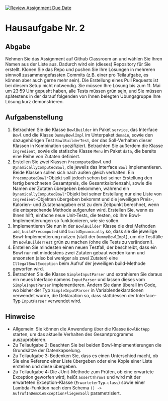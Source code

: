 [![Review Assignment Due Date](https://classroom.github.com/assets/deadline-readme-button-24ddc0f5d75046c5622901739e7c5dd533143b0c8e959d652212380cedb1ea36.svg)](https://classroom.github.com/a/G_ZaMGMa)
# Hausaufgabe Nr. 2

## Abgabe

Nehmen Sie das Assignment auf Github Classroom an und wählen Sie Ihren Namen aus der Liste aus.
Dadurch wird ein (dieses) Repository für Sie erstellt. 
Klonen Sie das Repo und pushen Sie Ihre Lösungen in mehreren sinnvoll zusammengefassten Commits (z.B. einer pro Teilaufgabe, es können aber auch gerne mehr sein).
Die Erstellung eines Pull Requests ist bei diesem Setup nicht notwendig.
Sie müssen Ihre Lösung bis zum 11. Mai um 23:59 Uhr gepusht haben, alle Tests müssen grün sein, und Sie müssen spätestens in der darauf folgenden von Ihnen belegten Übungsgruppe Ihre Lösung kurz demonstrieren.

## Aufgabenstellung

1. Betrachten Sie die Klasse `BowlBuilder` im Paket `service`, das Interface `Bowl` und die Klasse `DummyBowlImpl` im Unterpaket `domain`, sowie den dazugehörigen Test `BowlBuilderTest`, der das Soll-Verhalten dieser Klassen in Kombination spezifiziert. 
   Betrachten Sie außerdem die Klasse `Ingredient`, sowie die statische Klasse `Menu` im Paket `data`, die bereits eine Reihe von Zutaten definiert.
2. Erstellen Sie zwei Klassen `PrecomputedBowl` und `DynamicallyComputedBowl`, die jeweils das Interface `Bowl` implementieren. 
   Beide Klassen sollen sich nach außen gleich verhalten. 
   Ein `PrecomputedBowl`-Objekt soll jedoch schon bei seiner Erstellung den fertig berechneten Gesamtpreis, die Gesamtkalorienzahl, sowie die Namen der Zutaten übergeben bekommen, während ein `DynamicallyComputedBowl`-Objekt bei seiner Erstellung nur eine Liste von `Ingredient`-Objekten übergeben bekommt und die jeweiligen Preis-, Kalorien- und Zutatenangaben erst zu dem Zeitpunkt berechnet, wenn die entsprechende Methode aufgerufen wird. 
   Erstellen Sie, wenn es Ihnen hilft, einfache neue Unit-Tests, die testen, ob Ihre Bowl-Implementierungen so funktionieren, wie sie sollen.
3. Implementieren Sie nun in der `BowlBuilder`-Klasse die drei Methoden `add`, `buildPrecomputed` und `buildDynamically` so, dass sie die jeweilige Bowl-Implementierung nutzen (statt der `DummyBowlImpl`), um die Testfälle im `BowlBuilderTest` grün zu machen (ohne die Tests zu verändern!).
4. Erstellen Sie mindesten einen neuen Testfall, der beschreibt, dass ein Bowl nur mit mindestens zwei Zutaten gebaut werden kann und ansonsten (also bei weniger als zwei Zutaten) eine `IllegalBowlException` beim Aufruf der jeweiligen build-Methode geworfen wird.
5. Betrachten Sie die Klasse `SimpleInputParser` und extrahieren Sie daraus ein neues Interface namens `InputParser` und lassen dieses vom `SimpleInputParser` implementieren. Ändern Sie dann überall im Code, wo bisher der Typ `SimpleInputParser` in Variablendeklarationen verwendet wurde, die Deklaration so, dass stattdessen der Interface-Typ `InputParser` verwendet wird.

## Hinweise

- Allgemein: Sie können die Anwendung über die Klasse `BowlBotApp` starten, um das aktuelle Verhalten des Gesamtprogramms auszuprobieren.
- Zu Teilaufgabe 2: Beachten Sie bei beiden Bowl-Implementierungen die Grundsätze der Datenkapselung.
- Zu Teilaufgabe 3: Bedenken Sie, dass es einen Unterschied macht, ob Sie eine Referenz einer Liste übergeben oder eine Kopie einer Liste erstellen und diese übergeben.
- Zu Teilaufgabe 4: Die JUnit-Methode zum Prüfen, ob eine erwartete Exception geworfen wird, heißt `assertThrows` und wird mit der erwarteten Exception-Klasse (`ErwarteterTyp.class`) sowie einer Lambda-Funktion nach dem Schema `() -> AufrufInDemDieExceptionFliegenSoll` parametrisiert. 
